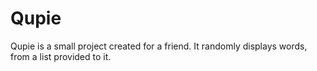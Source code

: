 # Qupie

Qupie is a small project created for a friend. It randomly displays words, from a list provided to it.
